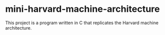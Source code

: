 # mini-harvard-machine-architecture
This project is a program written in C that replicates the Harvard machine architecture.
